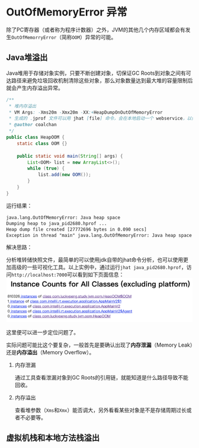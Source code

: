 # OutOfMemoryError 异常

除了PC寄存器（或者称为程序计数器）之外，JVM的其他几个内存区域都会有发生`OutOfMemorryError`（简称`OOM`）异常的可能。

## Java堆溢出

Java堆用于存储对象实例，只要不断创建对象，切保证GC Roots到对象之间有可达路径来避免垃圾回收机制清除这些对象，那么对象数量达到最大堆的容量限制后就会产生内存溢出异常。

```java
/**
 * 堆内存溢出
 * VM Args: -Xms20m -Xmx20m -XX:+HeapDumpOnOutOfMemoryError
 * 生成的 .jprof 文件可以用 jhat [file] 命令，会在本地启动一个 webservice，以便进一步定位问题
 * @author coalchan
 */
public class HeapOOM {
    static class OOM {}

    public static void main(String[] args) {
        List<OOM> list = new ArrayList<>();
        while (true) {
            list.add(new OOM());
        }
    }
}
```

运行结果：

```
java.lang.OutOfMemoryError: Java heap space
Dumping heap to java_pid2680.hprof ...
Heap dump file created [27772696 bytes in 0.090 secs]
Exception in thread "main" java.lang.OutOfMemoryError: Java heap space
```

解决思路：

分析堆转储快照文件，最简单的可以使用jdk自带的jhat命令分析，也可以使用更加高级的一些可视化工具。以上实例中，通过运行`jhat java_pid2680.hprof`，访问`http://localhost:7000`可以看到如下页面信息：
![](../img/jvm-heap-jhat.png)

这里便可以进一步定位问题了。

实际问题可能比这个要复杂，一般首先是要确认出现了**内存泄漏**（Memory Leak）还是**内存溢出**（Memory Overflow）。

1. 内存泄漏

   通过工具查看泄漏对象到GC Roots的引用链，就能知道是什么路径导致不能回收。

2. 内存溢出

   查看堆参数（`Xms`和`Xmx`）能否调大，另外看看某些对象是不是存储周期过长或者不必要等。

## 虚拟机栈和本地方法栈溢出

